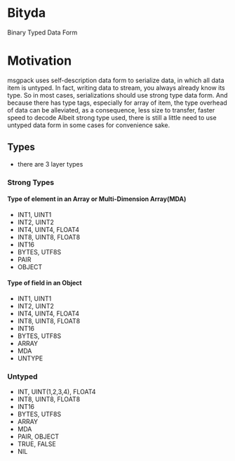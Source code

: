 # Bityda
Binary Typed Data Form

# Motivation
msgpack uses self-description data form to serialize data, in which all data item is untyped.
In fact, writing data to stream, you always already know its type.
So in most cases, serializations should use strong type data form.
And because there has type tags, especially for array of item, the type overhead of data can be alleviated, as a consequence, less size to transfer, faster speed to decode
Albeit strong type used, there is still a little need to use untyped data form in some cases for convenience sake.

## Types
* there are 3 layer types 
### Strong Types
#### Type of element in an Array or Multi-Dimension Array(MDA)
  * INT1, UINT1
  * INT2, UINT2
  * INT4, UINT4, FLOAT4
  * INT8, UINT8, FLOAT8
  * INT16
  * BYTES, UTF8S
  * PAIR
  * OBJECT
#### Type of field in an Object
  * INT1, UINT1
  * INT2, UINT2
  * INT4, UINT4, FLOAT4
  * INT8, UINT8, FLOAT8
  * INT16
  * BYTES, UTF8S
  * ARRAY
  * MDA
  * UNTYPE

### Untyped
  * INT, UINT(1,2,3,4), FLOAT4
  * INT8, UINT8, FLOAT8
  * INT16
  * BYTES, UTF8S
  * ARRAY
  * MDA
  * PAIR, OBJECT
  * TRUE, FALSE
  * NIL

